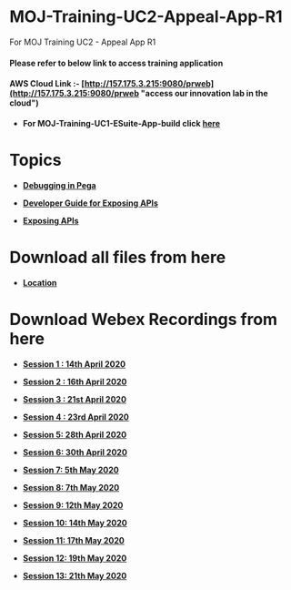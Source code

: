 # MOJ-Training-UC2-Appeal-App-R1
For MOJ Training UC2 - Appeal App R1

#### Please refer to below link to access training application 

#### AWS Cloud Link :- [http://157.175.3.215:9080/prweb](http://157.175.3.215:9080/prweb "access our innovation lab in the cloud")

* **For MOJ-Training-UC1-ESuite-App-build click [here](https://github.com/eai-systems/MOJ-Training-UC1-ESuite-App-build "Click here to go")**

# Topics

* **[Debugging in Pega](https://1drv.ms/p/s!AltO6Pkun9hUsUlWCKqRrh95dKOf?e=EvEGXx "Click here to view")**

* **[Developer Guide for Exposing APIs](https://1drv.ms/w/s!AltO6Pkun9hUsUh02RcZ45w4cSQ1?e=GPd7YM "Click here to view")**

* **[Exposing APIs](https://1drv.ms/p/s!AltO6Pkun9hUsUpEcvHYH_wm2FTA?e=bvvcrS "Click here to view")**

# Download all files from here
* **[Location](https://github.com/eai-systems/MOJ-Training-UC2-Appeal-App-R1/tree/master/Files/Topics "Click here to go")**

# Download Webex Recordings from here
 * **[Session 1 : 14th April 2020](https://1drv.ms/u/s!AvVEPrDDwal9i-tdA5RNOyG2nH59cQ?e=fhN6wo "Click here to go")**

 * **[Session 2 : 16th April 2020](https://1drv.ms/u/s!AvVEPrDDwal9i-50Bdon8gLGiGBAxA?e=9NcK2Z "Click here to go")**

 * **[Session 3 : 21st April 2020](https://1drv.ms/u/s!AvVEPrDDwal9i-51XetRgI4zoFtwzg?e=BTwBTZ "Click here to go")**

 * **[Session 4 : 23rd April 2020](https://1drv.ms/u/s!AvVEPrDDwal9i-5yK527OP0NsDVP6Q?e=ekOOAg "Click here to go")**
 
 * **[Session 5: 28th April 2020](https://1drv.ms/u/s!AvVEPrDDwal9i-8RNSggfpXVu_03_w?e=4ld3g9 "Click here to go")**
 
 * **[Session 6: 30th April 2020](https://1drv.ms/u/s!AvVEPrDDwal9i_EEkRUwVhMejmYzQw?e=vXsQC8 "Click here to go")**

 * **[Session 7: 5th May 2020](https://1drv.ms/u/s!AvVEPrDDwal9jIYZtT3GF6K82YPU4w?e=aGB6ve "Click here to go")**
 
 * **[Session 8: 7th May 2020](https://1drv.ms/u/s!AvVEPrDDwal9jIYYM9BdJD461C3p1g?e=iaxdU4 "Click here to go")**

 * **[Session 9: 12th May 2020](https://1drv.ms/u/s!AvVEPrDDwal9jIYX6kFCzO09I8jTjw?e=aezjmJ "Click here to go")**

 * **[Session 10: 14th May 2020](https://1drv.ms/u/s!AvVEPrDDwal9jIVWYr_KQtCsmnujBA?e=Fy6BMu "Click here to go")**

 * **[Session 11: 17th May 2020](https://1drv.ms/u/s!AvVEPrDDwal9jIZAWaVXZLT6sXOtdQ?e=XlKbuH "Click here to go")**

 * **[Session 12: 19th May 2020](https://1drv.ms/u/s!AvVEPrDDwal9jJJurpxtIh6Maa4aYQ?e=gJpjx6 "Click here to go")**
 
 * **[Session 13: 21th May 2020](https://meetings.webex.com/collabs/url/zX2cp1ltTL6O3NRuvl6fT4tXlZPoSXbo4OPWq9Oxakm00000 "Click here to go")**
